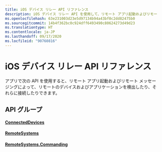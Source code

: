 ```yaml
---
title: iOS デバイス リレー API リファレンス
description: iOS デバイス リレー API を使用して、リモート アプリ起動およびリモート メッセージングによって、リモートのデバイスおよびアプリケーションを検出したり、それらに接続したりします。
ms.openlocfilehash: 63e231003d23e5d97134b94a43bf0c2dd82475b0
ms.sourcegitcommit: 14b4f362bc0c924dff6493490c80624273d49d23
ms.translationtype: HT
ms.contentlocale: ja-JP
ms.lasthandoff: 09/17/2020
ms.locfileid: "90760816"
---
```

# <a name="ios-device-relay-api-reference"></a>iOS デバイス リレー API リファレンス

アプリで次の API を使用すると、リモート アプリ起動およびリモート メッセージングによって、リモートのデバイスおよびアプリケーションを検出したり、それらに接続したりできます。

## <a name="api-groups"></a>API グループ

#### <a name="connecteddevices"></a>[ConnectedDevices](../objectivec-api/connecteddevices/index.md)
#### <a name="remotesystems"></a>[RemoteSystems](../objectivec-api/remotesystems/index.md)
#### <a name="remotesystemscommanding"></a>[RemoteSystems.Commanding](../objectivec-api/remotesystems.commanding/index.md)